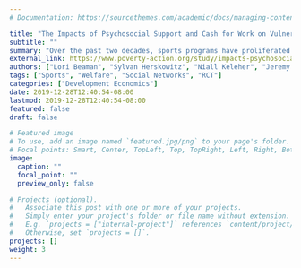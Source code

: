 ```yaml
---
# Documentation: https://sourcethemes.com/academic/docs/managing-content/

title: "The Impacts of Psychosocial Support and Cash for Work on Vulnerable Youth in Liberia"
subtitle: ""
summary: "Over the past two decades, sports programs have proliferated as a way to engage youth in productive activities, especially in contexts marked by conflict and high unemployment. Believed to lead to better labor market outcomes for marginalized youth, many sports programs aim to improve psychosocial well-being and soft skills of participants. In Liberia, we worked with Mercy Corps to evaluate the impact of a sports and life skills development program on psychosocial and labor outcomes of vulnerable young people. While the program had no effect on improved psychosocial well-being or resilience, it did lead to an increase in labor force participation."
external_link: https://www.poverty-action.org/study/impacts-psychosocial-support-and-cash-work-vulnerable-youth-liberia
authors: ["Lori Beaman", "Sylvan Herskowitz", "Niall Keleher", "Jeremy Magruder"]
tags: ["Sports", "Welfare", "Social Networks", "RCT"]
categories: ["Development Economics"]
date: 2019-12-28T12:40:54-08:00
lastmod: 2019-12-28T12:40:54-08:00
featured: false
draft: false

# Featured image
# To use, add an image named `featured.jpg/png` to your page's folder.
# Focal points: Smart, Center, TopLeft, Top, TopRight, Left, Right, BottomLeft, Bottom, BottomRight.
image:
  caption: ""
  focal_point: ""
  preview_only: false

# Projects (optional).
#   Associate this post with one or more of your projects.
#   Simply enter your project's folder or file name without extension.
#   E.g. `projects = ["internal-project"]` references `content/project/deep-learning/index.md`.
#   Otherwise, set `projects = []`.
projects: []
weight: 3
---
```


